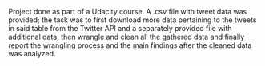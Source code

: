 Project done as part of a Udacity course. A .csv file with tweet data was provided; the task was to first download more data pertaining to the tweets in said table from the Twitter API and a separately provided file with additional data, then wrangle and clean all the gathered data and finally report the wrangling process and the main findings after the cleaned data was analyzed.
